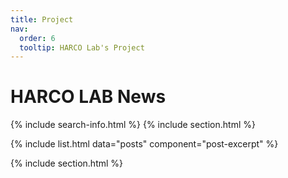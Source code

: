 ```yaml
---
title: Project
nav:
  order: 6
  tooltip: HARCO Lab's Project
---
```


# <i class="fas fa-tools"></i> HARCO LAB News
{% include search-info.html %}
{% include section.html %}


{%
  include list.html
  data="posts"
  component="post-excerpt" 
%}

{% include section.html %}



<!-- ## News Name

Example List
{% include list.html component="card" data="tools" filters="group: previous" %}

{% include section.html %}

## Site or Datas

{% include list.html component="card" data="tools" filters="group: others" %} -->
